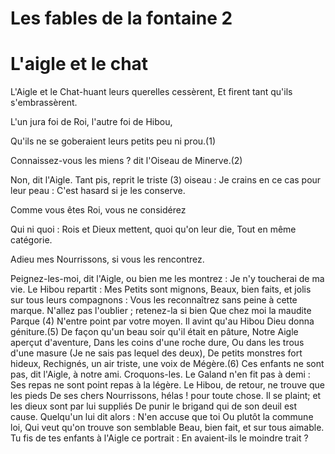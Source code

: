 # Les fables de la fontaine 2

# L'aigle et le chat

L'Aigle et le Chat-huant leurs querelles cessèrent,
            Et firent tant qu'ils s'embrassèrent.
			
L'un jura foi de Roi, l'autre foi de Hibou,

Qu'ils ne se goberaient leurs petits peu ni prou.(1)

Connaissez-vous les miens ? dit l'Oiseau de Minerve.(2)

Non, dit l'Aigle.  Tant pis, reprit le triste (3) oiseau :
            Je crains en ce cas pour leur peau :
            C'est hasard si je les conserve.

Comme vous êtes Roi, vous ne considérez

Qui ni quoi : Rois et Dieux mettent, quoi qu'on leur die,
            Tout en même catégorie.

Adieu mes Nourrissons, si vous les rencontrez.

Peignez-les-moi, dit l'Aigle, ou bien me les montrez :
            Je n'y toucherai de ma vie.
Le Hibou repartit : Mes Petits sont mignons,
Beaux, bien faits, et jolis sur tous leurs compagnons :
Vous les reconnaîtrez sans peine à cette marque.
N'allez pas l'oublier ; retenez-la si bien
            Que chez moi la maudite Parque (4)
            N'entre point par votre moyen.
Il avint qu'au Hibou Dieu donna géniture.(5)
De façon qu'un beau soir qu'il était en pâture,
            Notre Aigle aperçut d'aventure,
            Dans les coins d'une roche dure,
            Ou dans les trous d'une masure
            (Je ne sais pas lequel des deux),
            De petits monstres fort hideux,
Rechignés, un air triste, une voix de Mégère.(6)
Ces enfants ne sont pas, dit l'Aigle, à notre ami.
Croquons-les. Le Galand n'en fit pas à demi :
Ses repas ne sont point repas à la légère.
Le Hibou, de retour, ne trouve que les pieds
De ses chers Nourrissons, hélas ! pour toute chose.
Il se plaint; et les dieux sont par lui suppliés
De punir le brigand qui de son deuil est cause.
Quelqu'un lui dit alors : N'en accuse que toi
            Ou plutôt la commune loi,
            Qui veut qu'on trouve son semblable
            Beau, bien fait, et sur tous aimable.
Tu fis de tes enfants à l'Aigle ce portrait :
            En avaient-ils le moindre trait ?